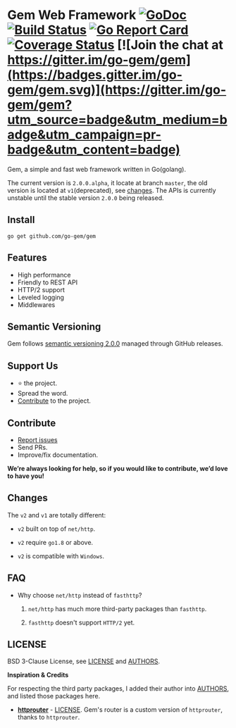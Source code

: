 # Gem Web Framework [![GoDoc](https://godoc.org/github.com/go-gem/gem?status.svg)](https://godoc.org/github.com/go-gem/gem) [![Build Status](https://travis-ci.org/go-gem/gem.svg?branch=master)](https://travis-ci.org/go-gem/gem) [![Go Report Card](https://goreportcard.com/badge/github.com/go-gem/gem)](https://goreportcard.com/report/github.com/go-gem/gem) [![Coverage Status](https://coveralls.io/repos/github/go-gem/gem/badge.svg?branch=master)](https://coveralls.io/github/go-gem/gem?branch=master) [![Join the chat at https://gitter.im/go-gem/gem](https://badges.gitter.im/go-gem/gem.svg)](https://gitter.im/go-gem/gem?utm_source=badge&utm_medium=badge&utm_campaign=pr-badge&utm_content=badge)

Gem, a simple and fast web framework written in Go(golang).

The current version is `2.0.0.alpha`, it locate at branch `master`, the old version is located at `v1`(deprecated), see [changes](#changes). 
The APIs is currently unstable until the stable version `2.0.0` being released.


## Install

```
go get github.com/go-gem/gem
```


## Features

- High performance
- Friendly to REST API
- HTTP/2 support
- Leveled logging
- Middlewares


## Semantic Versioning

Gem follows [semantic versioning 2.0.0](http://semver.org/) managed through GitHub releases.


## Support Us

- :star: the project.
- Spread the word.
- [Contribute](#contribute) to the project.


## Contribute

- [Report issues](https://github.com/go-gem/gem/issues/new)
- Send PRs.
- Improve/fix documentation.

**We’re always looking for help, so if you would like to contribute, we’d love to have you!**


## Changes

The `v2` and `v1` are totally different:

- `v2` built on top of `net/http`.
 
- `v2` require `go1.8` or above.

- `v2` is compatible with `Windows`.


## FAQ

- Why choose `net/http` instead of `fasthttp`?

    1. `net/http` has much more third-party packages than `fasthttp`.
    
    2. `fasthttp` doesn't support `HTTP/2` yet.


## LICENSE

BSD 3-Clause License, see [LICENSE](LICENSE) and [AUTHORS](AUTHORS.md).

**Inspiration & Credits**

For respecting the third party packages, I added their author into [AUTHORS](AUTHORS.md), and listed those packages here.

- [**httprouter**](https://github.com/julienschmidt/httprouter) - [LICENSE](https://github.com/julienschmidt/httprouter/blob/master/LICENSE).
    Gem's router is a custom version of `httprouter`, thanks to `httprouter`.